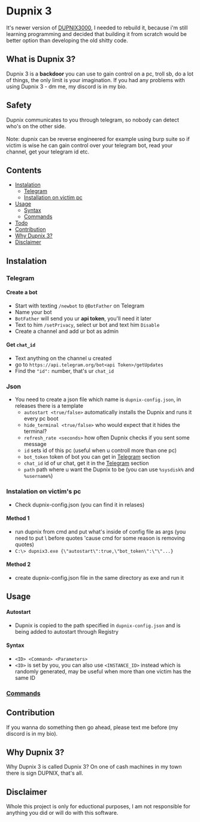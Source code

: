 
# Dupnix 3

It's newer version of [DUPNIX3000](https://github.com/vende11s/dupnix3000), I needed to rebuild it, because i'm still learning programming and decided that building it from scratch would be better option than developing the old shitty code. 

## What is Dupnix 3?
Dupnix 3 is a **backdoor** you can use to gain control on a pc, troll sb, do a lot of things, the only limit is your imagination. If you had any problems with using Dupnix 3 - dm me, my discord is in my bio.
## Safety
Dupnix communicates to you through telegram, so nobody can detect who's on the other side.
<br> <br>Note: dupnix can be reverse engineered for example using burp suite so if victim is wise he can gain control over your telegram bot, read your channel, get your telegram id etc.

## Contents
- [Instalation](#Instalation)
    - [Telegram](#Telegram)
    - [Installation on victim pc](#Instalation-on-victim's-pc)
- [Usage](#Usage)
    - [Syntax](#Syntax)
    - [Commands](#Commands)
- [Todo](#Todo)
- [Contribution](#Contribution)
- [Why Dupnix 3?](#Why-Dupnix-3?)
- [Disclaimer](#Disclaimer)

## Instalation
### Telegram
#### Create a bot
- Start with texting `/newbot` to `@BotFather` on Telegram
- Name your bot 
- `BotFather` will send you ur **api token**, you'll need it later
- Text to him `/setPrivacy`, select ur bot and text him `Disable`
- Create a channel and add ur bot as admin
#### Get `chat_id`
- Text anything on the channel u created
- go to `https://api.telegram.org/bot<api Token>/getUpdates` 
- Find the `"id":` number, that's ur `chat_id`
### Json
- You need to create a json file which name is `dupnix-config.json`, in releases there is a template
    - `autostart <true/false>` automatically installs the Dupnix and runs it every pc boot
    - `hide_terminal <true/false>` who would expect that it hides the terminal?
    - `refresh_rate <seconds>` how often Dupnix checks if you sent some message
    - `id` sets id of this pc (useful when u controll more than one pc) 
    - `bot_token` token of bot you can get in [Telegram](#Telegram) section
    - `chat_id` id of ur chat, get it in the [Telegram](#Telegram) section
    - `path` path where u want the Dupnix to be (you can use `%sysdisk%` and `%username%`)

### Instalation on victim's pc
- Check dupnix-config.json (you can find it in relases)
#### Method 1
* run dupnix from cmd and put what's inside of config file as args (you need to put \ before quotes 'cause cmd for some reason is removing quotes)
* `C:\> dupnix3.exe {\"autostart\":true,\"bot_token\":\"\"...}`
#### Method 2
* create dupnix-config.json file in the same directory as exe and run it
## Usage
#### Autostart
* Dupnix is copied to the path specified in `dupnix-config.json` and is being added to autostart through Registry
#### Syntax
 * `<ID> <Command> <Parameters>`
 * `<ID>` is set by you, you can also use `<INSTANCE_ID>` instead which is randomly generated, may be useful when more than one victim has the same ID
### [Commands](commands.md)

## Contribution
If you wanna do something then go ahead, please text me before (my discord is in my bio).
## Why Dupnix 3?
Why Dupnix 3 is called Dupnix 3? On one of cash machines in my town there is sign DUPNIX, that's all.

## Disclaimer
Whole this project is only for eductional purposes, I am not responsible for anything you did or will do with this software.
